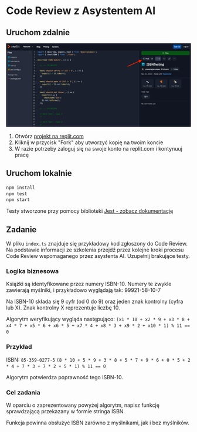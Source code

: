 # Code Review z Asystentem AI

## Uruchom zdalnie

![](../_resources/img/fork-quality.png)

1. Otwórz [projekt na replit.com](https://replit.com/@przeprogramowan/ISBNTesting)
2. Kliknij w przycisk "Fork" aby utworzyć kopię na twoim koncie
3. W razie potrzeby zaloguj się na swoje konto na replit.com i kontynuuj pracę

## Uruchom lokalnie

```bash
npm install
npm test
npm start
```

Testy stworzone przy pomocy biblioteki [Jest - zobacz dokumentację](https://jestjs.io/docs/getting-started)

## Zadanie

W pliku `index.ts` znajduje się przykładowy kod zgłoszony do Code Review. Na podstawie informacji ze szkolenia przejdź przez kolejne kroki procesu Code Review wspomaganego przez asystenta AI. Uzupełnij brakujące testy.

### Logika biznesowa

Książki są identyfikowane przez numery ISBN-10. Numery te zwykle zawierają myślniki, i przykładowo wyglądają tak: 99921-58-10-7

Na ISBN-10 składa się 9 cyfr (od 0 do 9) oraz jeden znak kontrolny (cyfra lub X). Znak kontrolny X reprezentuje liczbę 10. 

Algorytm weryfikujący wygląda następująco:
`(x1 * 10 + x2 * 9 + x3 * 8 + x4 * 7 + x5 * 6 + x6 * 5 + x7 * 4 + x8 * 3 + x9 * 2 + x10 * 1) % 11 == 0`

### Przykład
ISBN: `85-359-0277-5`
`(8 * 10 + 5 * 9 + 3 * 8 + 5 * 7 + 9 * 6 + 0 * 5 + 2 * 4 + 7 * 3 + 7 * 2 + 5 * 1) % 11 == 0`

Algorytm potwierdza poprawność tego ISBN-10.

### Cel zadania
W oparciu o zaprezentowany powyżej algorytm, napisz funkcję sprawdzającą przekazany w formie stringa ISBN.

Funkcja powinna obsłużyć ISBN zarówno z myślnikami, jak i bez myślników.
